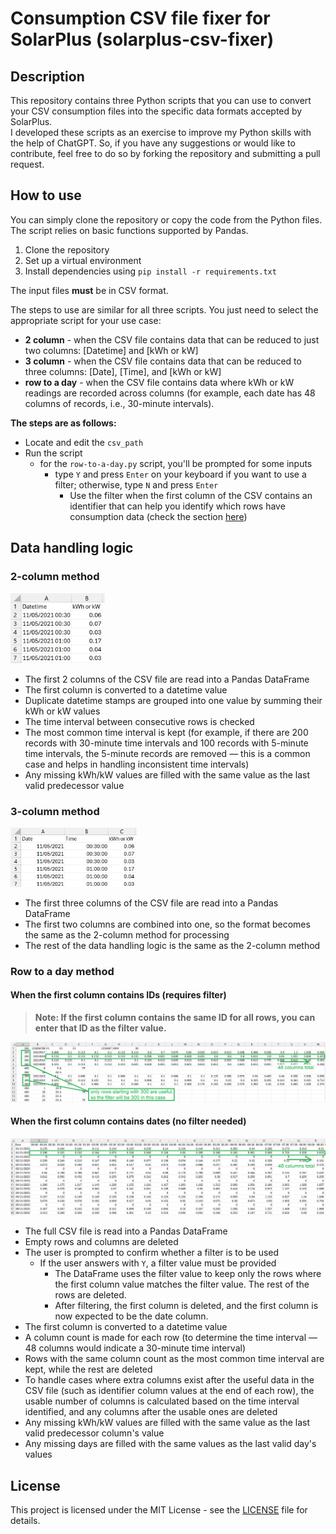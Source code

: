 # Consumption CSV file fixer for SolarPlus (solarplus-csv-fixer)

## Description
This repository contains three Python scripts that you can use to convert your CSV consumption files into the specific data formats accepted by SolarPlus.  
I developed these scripts as an exercise to improve my Python skills with the help of ChatGPT. So, if you have any suggestions or would like to contribute, feel free to do so by forking the repository and submitting a pull request. 

## How to use
You can simply clone the repository or copy the code from the Python files. The script relies on basic functions supported by Pandas.

1. Clone the repository
2. Set up a virtual environment
3. Install dependencies using ```pip install -r requirements.txt```

The input files **must** be in CSV format.

The steps to use are similar for all three scripts. You just need to select the appropriate script for your use case:
* **2 column** - when the CSV file contains data that can be reduced to just two columns: [Datetime] and [kWh or kW]
* **3 column** - when the CSV file contains data that can be reduced to three columns: [Date], [Time], and [kWh or kW]
* **row to a day** - when the CSV file contains data where kWh or kW readings are recorded across columns (for example, each date has 48 columns of records, i.e., 30-minute intervals).

**The steps are as follows:**
* Locate and edit the ```csv_path```
* Run the script  
  * for the ```row-to-a-day.py``` script, you'll be prompted for some inputs
    * type ```Y``` and press ```Enter``` on your keyboard if you want to use a filter; otherwise, type ```N``` and press  ```Enter```
      * Use the filter when the first column of the CSV contains an identifier that can help you identify which rows have consumption data (check the section [here](#when-the-first-column-contains-ids-requires-filter))
      
## Data handling logic

### 2-column method
<img src="images/2-column-format.png" alt="2 column sample" width="30%" />

* The first 2 columns of the CSV file are read into a Pandas DataFrame
* The first column is converted to a datetime value
* Duplicate datetime stamps are grouped into one value by summing their kWh or kW values
* The time interval between consecutive rows is checked
* The most common time interval is kept (for example, if there are 200 records with 30-minute time intervals and 100 records with 5-minute time intervals, the 5-minute records are removed — this is a common case and helps in handling inconsistent time intervals)
* Any missing kWh/kW values are filled with the same value as the last valid predecessor value

### 3-column method
<img src="images/3-column-format.png" alt="3 column sample" width="40%" /> 

* The first three columns of the CSV file are read into a Pandas DataFrame
* The first two columns are combined into one, so the format becomes the same as the 2-column method for processing
* The rest of the data handling logic is the same as the 2-column method

### Row to a day method
#### When the first column contains IDs (requires filter)
> **Note: If the first column contains the same ID for all rows, you can enter that ID as the filter value.**

![row to a day with filter sample](images/row-to-a-day-format-with-filter.png)
#### When the first column contains dates (no filter needed)
![row to a day with no filter sample](images/row-to-a-day-format-no-filter.png)  

* The full CSV file is read into a Pandas DataFrame
* Empty rows and columns are deleted
* The user is prompted to confirm whether a filter is to be used
  * If the user answers with ```Y```, a filter value must be provided
    * The DataFrame uses the filter value to keep only the rows where the first column value matches the filter value. The rest of the rows are deleted.
    * After filtering, the first column is deleted, and the first column is now expected to be the date column.
* The first column is converted to a datetime value
* A column count is made for each row (to determine the time interval — 48 columns would indicate a 30-minute time interval)
* Rows with the same column count as the most common time interval are kept, while the rest are deleted
* To handle cases where extra columns exist after the useful data in the CSV file (such as identifier column values at the end of each row), the usable number of columns is calculated based on the time interval identified, and any columns after the usable ones are deleted
* Any missing kWh/kW values are filled with the same value as the last valid predecessor column's value
* Any missing days are filled with the same values as the last valid day's values

## License
This project is licensed under the MIT License - see the [LICENSE](LICENSE) file for details.
